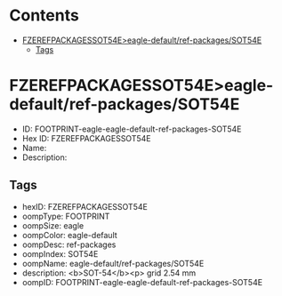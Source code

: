 



Contents
========

* [FZEREFPACKAGESSOT54E>eagle-default/ref-packages/SOT54E](#fzerefpackagessot54eeagle-defaultref-packagessot54e)
	* [Tags](#tags)

# FZEREFPACKAGESSOT54E>eagle-default/ref-packages/SOT54E

- ID: FOOTPRINT-eagle-eagle-default-ref-packages-SOT54E
- Hex ID: FZEREFPACKAGESSOT54E
- Name: 
- Description: 

## Tags

- hexID: FZEREFPACKAGESSOT54E
- oompType: FOOTPRINT
- oompSize: eagle
- oompColor: eagle-default
- oompDesc: ref-packages
- oompIndex: SOT54E
- oompName: eagle-default/ref-packages/SOT54E
- description: &lt;b&gt;SOT-54&lt;/b&gt;&lt;p&gt;&#xD;
grid 2.54 mm
- oompID: FOOTPRINT-eagle-eagle-default-ref-packages-SOT54E
